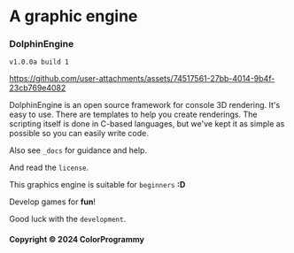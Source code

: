 # A graphic engine

### DolphinEngine

`v1.0.0a build 1`

https://github.com/user-attachments/assets/74517561-27bb-4014-9b4f-23cb769e4082

DolphinEngine is an open source framework for console 3D rendering. It's easy to use. There are templates to help you create renderings. The scripting itself is done in C-based languages, but we've kept it as simple as possible so you can easily write code.

Also see `_docs` for guidance and help.

And read the `license`.

This graphics engine is suitable for `beginners` **:D**

Develop games for **fun**!

Good luck with the `development`.

#### Copyright © 2024 ColorProgrammy

